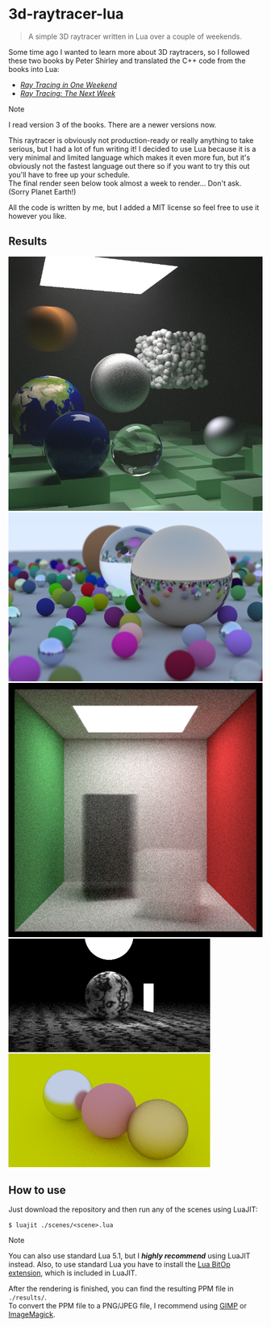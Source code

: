 # 3d-raytracer-lua

> A simple 3D raytracer written in Lua over a couple of weekends.

Some time ago I wanted to learn more about 3D raytracers, so I followed these two books by Peter Shirley and translated the C++ code from the books into Lua:
- [_Ray Tracing in One Weekend_](https://raytracing.github.io/v3/books/RayTracingInOneWeekend.html)
- [_Ray Tracing: The Next Week_](https://raytracing.github.io/v3/books/RayTracingTheNextWeek.html)

> [!NOTE]
> I read version 3 of the books. There are a newer versions now.

This raytracer is obviously not production-ready or really anything to take serious, but I had a lot of fun writing it!
I decided to use Lua because it is a very minimal and limited language which makes it even more fun, but it's obviously not the fastest language out there so if you want to try this out you'll have to free up your schedule.  
The final render seen below took almost a week to render... Don't ask. (Sorry Planet Earth!)

All the code is written by me, but I added a MIT license so feel free to use it however you like.


## Results

![Result - Final](./results/final-full.jpg)
![Result - Random](./results/random-full.png)
![Result - Cornell Box Smoke](./results/cornell_box_smoke.png)
![Result - Simple Light](./results/simple_light.png)
![Result - Three Spheres](./results/three_spheres.png)


## How to use

Just download the repository and then run any of the scenes using LuaJIT:
```shell
$ luajit ./scenes/<scene>.lua
```
> [!NOTE]
> You can also use standard Lua 5.1, but I _**highly recommend**_ using LuaJIT instead.
> Also, to use standard Lua you have to install the [Lua BitOp extension](https://bitop.luajit.org/), which is included in LuaJIT.

After the rendering is finished, you can find the resulting PPM file in `./results/`.  
To convert the PPM file to a PNG/JPEG file, I recommend using [GIMP](https://www.gimp.org/) or [ImageMagick](https://imagemagick.org/).

